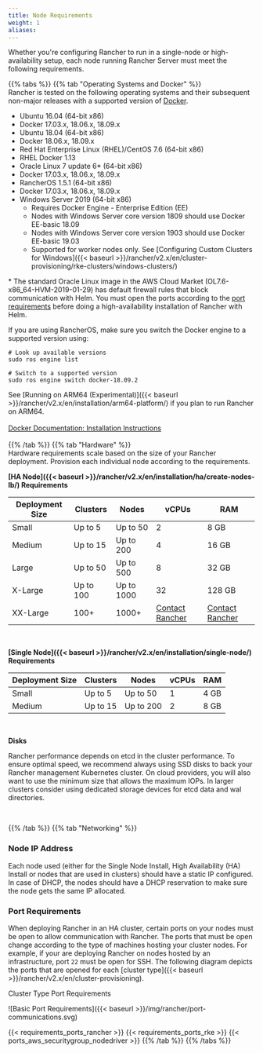 ```yaml
---
title: Node Requirements
weight: 1
aliases:
---
```


Whether you're configuring Rancher to run in a single-node or high-availability setup, each node running Rancher Server must meet the following requirements.

{{% tabs %}}
{{% tab "Operating Systems and Docker" %}}
<br>
Rancher is tested on the following operating systems and their subsequent non-major releases with a supported version of [Docker](https://www.docker.com/).

- Ubuntu 16.04 (64-bit x86)
- Docker 17.03.x, 18.06.x, 18.09.x
- Ubuntu 18.04 (64-bit x86)
- Docker 18.06.x, 18.09.x
- Red Hat Enterprise Linux (RHEL)/CentOS 7.6 (64-bit x86)
- RHEL Docker 1.13
- Oracle Linux 7 update 6* (64-bit x86)
- Docker 17.03.x, 18.06.x, 18.09.x
- RancherOS 1.5.1 (64-bit x86)
- Docker 17.03.x, 18.06.x, 18.09.x
- Windows Server 2019 (64-bit x86)
  - Requires Docker Engine - Enterprise Edition (EE)
  - Nodes with Windows Server core version 1809 should use Docker EE-basic 18.09
  - Nodes with Windows Server core version 1903 should use Docker EE-basic 19.03
  - Supported for worker nodes only. See [Configuring Custom Clusters for Windows]({{< baseurl >}}/rancher/v2.x/en/cluster-provisioning/rke-clusters/windows-clusters/)

\* The standard Oracle Linux image in the AWS Cloud Market (OL7.6-x86_64-HVM-2019-01-29) has default firewall rules that block communication with Helm. You must open the ports according to the [port requirements]({{<baseurl>}}/rancher/v2.x/en/installation/references) before doing a high-availability installation of Rancher with Helm.

If you are using RancherOS, make sure you switch the Docker engine to a supported version using:

```
# Look up available versions
sudo ros engine list

# Switch to a supported version
sudo ros engine switch docker-18.09.2
```

See [Running on ARM64 (Experimental)]({{< baseurl >}}/rancher/v2.x/en/installation/arm64-platform/) if you plan to run Rancher on ARM64.
<br>
<br>
[Docker Documentation: Installation Instructions](https://docs.docker.com/)
<br>
<br>
{{% /tab %}}
{{% tab "Hardware" %}}
<br>
Hardware requirements scale based on the size of your Rancher deployment. Provision each individual node according to the requirements.

**[HA Node]({{< baseurl >}}/rancher/v2.x/en/installation/ha/create-nodes-lb/) Requirements**

| Deployment Size | Clusters  | Nodes      | vCPUs                                           | RAM                                             |
| --------------- | --------- | ---------- | ----------------------------------------------- | ----------------------------------------------- |
| Small           | Up to 5   | Up to 50   | 2                                               | 8 GB                                            |
| Medium          | Up to 15  | Up to 200  | 4                                               | 16 GB                                           |
| Large           | Up to 50  | Up to 500  | 8                                               | 32 GB                                           |
| X-Large         | Up to 100 | Up to 1000 | 32                                              | 128 GB                                          |
| XX-Large        | 100+      | 1000+      | [Contact Rancher](https://rancher.com/contact/) | [Contact Rancher](https://rancher.com/contact/) |

<br>

**[Single Node]({{< baseurl >}}/rancher/v2.x/en/installation/single-node/) Requirements**

| Deployment Size | Clusters | Nodes     | vCPUs | RAM  |
| --------------- | -------- | --------- | ----- | ---- |
| Small           | Up to 5  | Up to 50  | 1     | 4 GB |
| Medium          | Up to 15 | Up to 200 | 2     | 8 GB |

<br/>

**Disks**

Rancher performance depends on etcd in the cluster performance. To ensure optimal speed, we recommend always using SSD disks to back your Rancher management Kubernetes cluster. On cloud providers, you will also want to use the minimum size that allows the maximum IOPs. In larger clusters consider using dedicated storage devices for etcd data and wal directories.

<br/>

{{% /tab %}}
{{% tab  "Networking" %}}
<br>

### Node IP Address

Each node used (either for the Single Node Install, High Availability (HA) Install or nodes that are used in clusters) should have a static IP configured. In case of DHCP, the nodes should have a DHCP reservation to make sure the node gets the same IP allocated.

### Port Requirements

When deploying Rancher in an HA cluster, certain ports on your nodes must be open to allow communication with Rancher. The ports that must be open change according to the type of machines hosting your cluster nodes. For example, if your are deploying Rancher on nodes hosted by an infrastructure, port `22` must be open for SSH. The following diagram depicts the ports that are opened for each [cluster type]({{< baseurl >}}/rancher/v2.x/en/cluster-provisioning).

<figcaption>Cluster Type Port Requirements</figcaption>

![Basic Port Requirements]({{< baseurl >}}/img/rancher/port-communications.svg)

{{< requirements_ports_rancher >}}
{{< requirements_ports_rke >}}
{{< ports_aws_securitygroup_nodedriver >}}
{{% /tab %}}
{{% /tabs %}}
